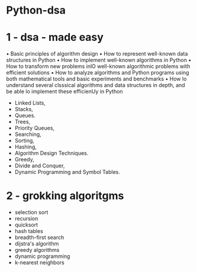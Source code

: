 # Python-dsa

# 1 - dsa - made easy
• Basic principles of algorithm design 
• How to represent well-known data structures in Python 
• How to implement well-known algorithms in Python 
• How to transform new problems inlO well-known algorithmic problems with efficient solutions 
• How to analyze algorithms and Python programs using both mathematical tools and basic experiments and benchmarks 
• How lo understand several clsssical algorithms and data structures in depth, and be able lo implement these efficienUy in Python

- Linked Lists,
- Stacks,
- Queues.
- Trees,
- Priority Queues,
- Searching,
- Sorting,
- Hashing,
- Algorithm Design Techniques.
- Greedy,
- Divide and Conquer,
- Dynamic Programming and Symbol Tables.



# 2 - grokking algoritgms

- selection sort
- recursion
- quicksort
- hash tables
- breadth-first search
- dijstra's algorithm
- greedy algorithms
- dynamic programming
- k-nearest neighbors
